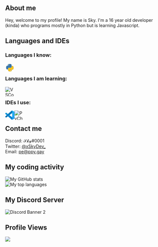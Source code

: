 ## About me
Hey, welcome to my profile!
My name is Sky.
I'm a 16 year old developer (kinda) who programs mostly in Python but is learning Javascript.

## Languages and IDEs

### Languages I know:

<img style="padding: 1.5px" align="left" alt="Python" width="26px" src="https://raw.githubusercontent.com/Mempler/Mempler/master/assets//py.svg"/> <br/>

### Languages I am learning:

<img align="left" alt="VSCode" width="30px" height="30px" src="https://upload.wikimedia.org/wikipedia/commons/thumb/9/99/Unofficial_JavaScript_logo_2.svg/512px-Unofficial_JavaScript_logo_2.svg.png"/><br/>

### IDEs I use:

<img align="left" alt="VSCode" width="30px" height="30px" src="https://raw.githubusercontent.com/Mempler/Mempler/master/assets//visual-studio-code.svg"/>
<img align="left" alt="PyCharm" width="30px" height="30px" height="30px" src="https://upload.wikimedia.org/wikipedia/commons/thumb/1/1d/PyCharm_Icon.svg/512px-PyCharm_Icon.svg.png"/> <br/>

## Contact me
Discord: 𝒮𝓀𝓎#0001 \
Twitter: [@xSkyDev_](https://twitter.com/xSkyDev_) \
Email:   [pe@ppy.gay](mailto:pe@ppy.gay)

## My coding activity

![My GitHub stats](https://github-readme-stats.vercel.app/api?username=xskyyy&show_icons=true&theme=material-palenight) <br/>
![My top languages](https://github-readme-stats.vercel.app/api/top-langs/?username=xskyyy&theme=material-palenight)

## My Discord Server
![Discord Banner 2](https://discordapp.com/api/guilds/894704428857323620/widget.png?style=banner2)

## Profile Views
![](https://komarev.com/ghpvc/?username=xskyyy&label=profile+views)
